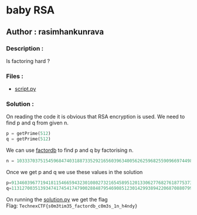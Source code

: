 # baby RSA 
## Author : rasimhankunrava

### Description :
Is factoring hard ?

### Files :
- [script.py](script.py)

### Solution : 
On reading the code it is obvious that RSA encryption is used.
We need to find p and q from given n.
```python
p = getPrime(512)
q = getPrime(512)
```
We can use [factordb](http://factordb.com/) to find p and q by factorising n.
```python
n = 103337037515459684740318873352921656039634005626259682559096697449885643369817207949037187037039024658206570175659516474191443772639338028868133289838976622991641948168655567329293511188527064685144397829166440190731407736919675538558975099440577829142592615970786730932939632378556612962782214991287549235597
```

Once we get p and q we use these values in the solution
```python
p=9134603967719418115466594323010802732165458951201330627768276187753738541374186814061315850627065173937441049542764833745372289688170621880387855059317003
q=11312700351393474174541747900288487954690851230142993894220687088079962770736831118288294834507649370693813886665340646824938751845384619209017109672384199
```

On running the [solution.py](solution.py) we get the flag\
Flag: ```TechnexCTF{s0m3tim35_factordb_c0m3s_1n_h4ndy}```
